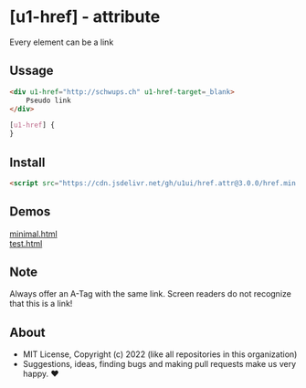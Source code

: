 # [u1-href] - attribute
Every element can be a link

## Ussage

```html
<div u1-href="http://schwups.ch" u1-href-target=_blank>
    Pseudo link
</div>
```

```css
[u1-href] {
}
```

## Install

```html
<script src="https://cdn.jsdelivr.net/gh/u1ui/href.attr@3.0.0/href.min.js" type=module>
```

## Demos

[minimal.html](http://gcdn.li/u1ui/href.attr@main/tests/minimal.html)  
[test.html](http://gcdn.li/u1ui/href.attr@main/tests/test.html)  

## Note

Always offer an A-Tag with the same link. Screen readers do not recognize that this is a link!

## About

- MIT License, Copyright (c) 2022 <u1> (like all repositories in this organization) <br>
- Suggestions, ideas, finding bugs and making pull requests make us very happy. ♥

